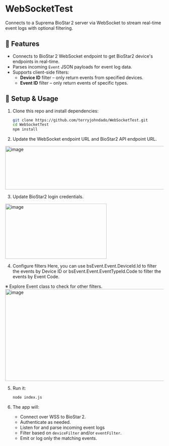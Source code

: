 # WebSocketTest

Connects to a Suprema BioStar 2 server via WebSocket to stream real-time event logs with optional filtering.

## 🚀 Features

- Connects to BioStar 2 WebSocket endpoint to get BioStar2 device's endpoints in real-time.
- Parses incoming `Event` JSON payloads for event log data.
- Supports client-side filters:
  - **Device ID** filter – only return events from specified devices.
  - **Event ID** filter – only return events of specific types.

## 🔧 Setup & Usage

1. Clone this repo and install dependencies:
    ```bash
    git clone https://github.com/terryjohndado/WebSocketTest.git
    cd WebSocketTest
    npm install
    ```

2. Update the WebSocket endpoint URL and BioStar2 API endpoint URL.
<img width="744" height="138" alt="image" src="https://github.com/user-attachments/assets/b584f971-92fa-430d-a05a-ea52fa99b527" />

3. Update BioStar2 login credentials.
<img width="322" height="175" alt="image" src="https://github.com/user-attachments/assets/d4b39008-2639-4f9b-acd5-799cc0a9ae49" />

4. Configure filters
Here, you can use bsEvent.Event.DeviceId.Id to filter the events by Device ID or
bsEvent.Event.EventTypeId.Code to filter the events by Event Code.

※ Explore Event class to check for other filters.
<img width="982" height="292" alt="image" src="https://github.com/user-attachments/assets/b68b36ac-a411-4390-9952-6845bdd44f2b" />

5. Run it:
    ```bash
    node index.js
    ```

6. The app will:
    - Connect over WSS to BioStar 2.
    - Authenticate as needed.
    - Listen for and parse incoming event logs
    - Filter based on `deviceFilter` and/or `eventFilter`.
    - Emit or log only the matching events.

